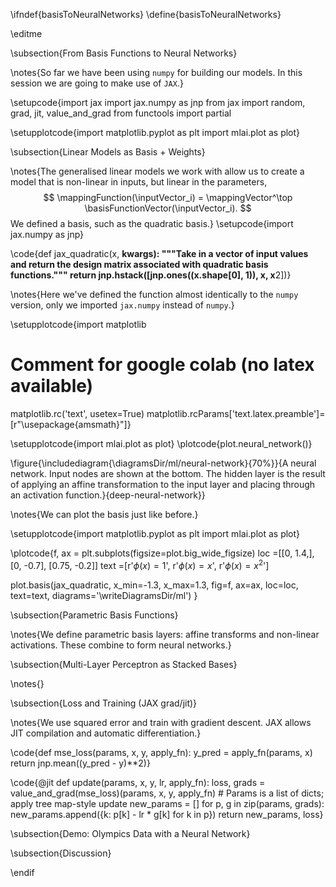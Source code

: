 \ifndef{basisToNeuralNetworks}
\define{basisToNeuralNetworks}

\editme

\subsection{From Basis Functions to Neural Networks}

\notes{So far we have been using `numpy` for building our models. In this session we are going to make use of `JAX`.}

\setupcode{import jax
import jax.numpy as jnp
from jax import random, grad, jit, value_and_grad
from functools import partial

\setupplotcode{import matplotlib.pyplot as plt
import mlai.plot as plot}

\subsection{Linear Models as Basis + Weights}

\notes{The generalised linear models we work with allow us to create a model that is non-linear in inputs, but linear in the parameters,
$$
\mappingFunction(\inputVector_i) = \mappingVector^\top \basisFunctionVector(\inputVector_i).
$$
We defined a basis, such as the quadratic basis.}
\setupcode{import jax.numpy as jnp}

\code{def jax_quadratic(x, **kwargs):
    """Take in a vector of input values and return the design matrix associated with quadratic basis functions."""
	return jnp.hstack([jnp.ones((x.shape[0], 1)), x, x**2])}

\notes{Here we've defined the function almost identically to the `numpy` version, only we imported `jax.numpy` instead of `numpy`.}

\setupplotcode{import matplotlib
# Comment for google colab (no latex available)
matplotlib.rc('text', usetex=True)
matplotlib.rcParams['text.latex.preamble']=[r"\usepackage{amsmath}"]}

\setupplotcode{import mlai.plot as plot}
\plotcode{plot.neural_network()}

\figure{\includediagram{\diagramsDir/ml/neural-network}{70%}}{A neural network. Input nodes are shown at the bottom. The hidden layer is the result of applying an affine transformation to the input layer and placing through an activation function.}{deep-neural-network}}

\notes{We can plot the basis just like before.}

\setupplotcode{import matplotlib.pyplot as plt
import mlai.plot as plot}

\plotcode{f, ax = plt.subplots(figsize=plot.big_wide_figsize)
loc =[[0, 1.4,],
      [0, -0.7],
      [0.75, -0.2]]
text =[r'$\phi(x) = 1$',
       r'$\phi(x) = x$',
       r'$\phi(x) = x^2$']

plot.basis(jax_quadratic, x_min=-1.3, x_max=1.3, 
           fig=f, ax=ax, loc=loc, text=text,
           diagrams='\writeDiagramsDir/ml')
		   }
		   

\subsection{Parametric Basis Functions}

\notes{We define parametric basis layers: affine transforms and non-linear activations. These combine to form neural networks.}

\subsection{Multi-Layer Perceptron as Stacked Bases}

\notes{}

\subsection{Loss and Training (JAX grad/jit)}

\notes{We use squared error and train with gradient descent. JAX allows JIT compilation and automatic differentiation.}

\code{def mse_loss(params, x, y, apply_fn):
    y_pred = apply_fn(params, x)
    return jnp.mean((y_pred - y)**2)}

\code{@jit
def update(params, x, y, lr, apply_fn):
    loss, grads = value_and_grad(mse_loss)(params, x, y, apply_fn)
    # Params is a list of dicts; apply tree map-style update
    new_params = []
    for p, g in zip(params, grads):
        new_params.append({k: p[k] - lr * g[k] for k in p})
    return new_params, loss}

\subsection{Demo: Olympics Data with a Neural Network}


\subsection{Discussion}


\endif


